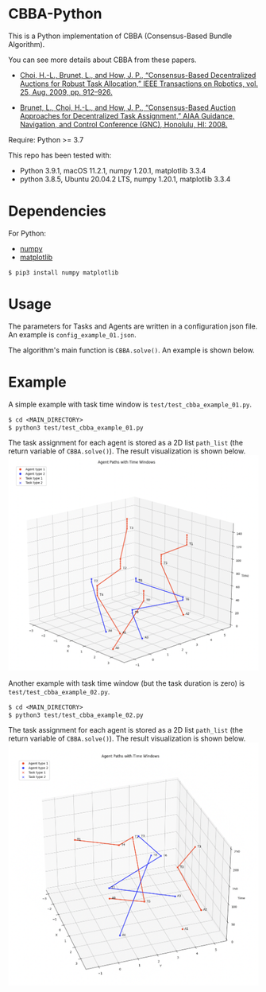 # CBBA-Python
This is a Python implementation of CBBA (Consensus-Based Bundle Algorithm).

You can see more details about CBBA from these papers.

* [Choi, H.-L., Brunet, L., and How, J. P., “Consensus-Based Decentralized Auctions for Robust Task Allocation,” IEEE Transactions on Robotics, vol. 25, Aug. 2009, pp. 912–926.](https://ieeexplore.ieee.org/abstract/document/5072249?casa_token=zYvs9usD3FYAAAAA:jz0SmSso6T5l107pHGJgIQhVNP3S4NEnnIPi6sRC--8aealzVFinApRitUzhISlprmsPjcr3)

* [Brunet, L., Choi, H.-L., and How, J. P., “Consensus-Based Auction Approaches for Decentralized Task Assignment,” AIAA Guidance, Navigation, and Control Conference (GNC), Honolulu, HI: 2008.](https://arc.aiaa.org/doi/abs/10.2514/6.2008-6839)

Require:
Python >= 3.7

This repo has been tested with:
* Python 3.9.1, macOS 11.2.1, numpy 1.20.1, matplotlib 3.3.4
* python 3.8.5, Ubuntu 20.04.2 LTS, numpy 1.20.1, matplotlib 3.3.4


Dependencies
============
For Python:
* [numpy](https://numpy.org/)
* [matplotlib](https://matplotlib.org/)

```
$ pip3 install numpy matplotlib
```


Usage
=====

The parameters for Tasks and Agents are written in a configuration json file. An example is `config_example_01.json`.

The algorithm's main function is `CBBA.solve()`. An example is shown below.


Example
=======

A simple example with task time window is `test/test_cbba_example_01.py`.
```
$ cd <MAIN_DIRECTORY>
$ python3 test/test_cbba_example_01.py
```
The task assignment for each agent is stored as a 2D list `path_list` (the return variable of `CBBA.solve()`). The result visualization is shown below.
![A simple example with task time window](/doc/1.png)


Another example with task time window (but the task duration is zero) is `test/test_cbba_example_02.py`.
```
$ cd <MAIN_DIRECTORY>
$ python3 test/test_cbba_example_02.py
```
The task assignment for each agent is stored as a 2D list `path_list` (the return variable of `CBBA.solve()`). The result visualization is shown below.
![A simple example with task time window 2](/doc/2.png)


<!-- An example without task time window is `test/test_cbba_example_03.py`.
```
$ cd <MAIN_DIRECTORY>
$ python3 test/test_cbba_example_03.py
```
The result visualization is shown below.
![A simple example without task time window](/doc/3.png) -->